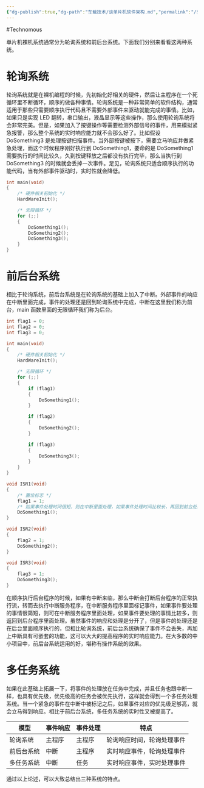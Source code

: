 ```yaml
---
{"dg-publish":true,"dg-path":"车载技术/谈单片机软件架构.md","permalink":"/车载技术/谈单片机软件架构/","created":"2024-04-02T13:45:21.000+08:00","updated":"2024-08-13T10:32:50.000+08:00"}
---
```


#Technomous 

单片机裸机系统通常分为轮询系统和前后台系统。下面我们分别来看看这两种系统。

# 轮询系统

轮询系统就是在裸机编程的时候，先初始化好相关的硬件，然后让主程序在一个死循环里不断循环，顺序的做各种事情。轮询系统是一种非常简单的软件结构，通常适用于那些只需要顺序执行代码且不需要外部事件来驱动就能完成的事情。比如，如果只是实现 LED 翻转，串口输出，液晶显示等这些操作，那么使用轮询系统将会非常完美。但是，如果加入了按键操作等需要检测外部信号的事件，用来模拟紧急报警，那么整个系统的实时响应能力就不会那么好了。比如假设 DoSomething3 是处理按键扫描事件。当外部按键被按下，需要立马响应并做紧急处理，而这个时候程序刚好执行到 DoSomething1，要命的是 DoSomething1 需要执行的时间比较久，久到按键释放之后都没有执行完毕，那么当执行到 DoSomething3 的时候就会丢掉一次事件。足见，轮询系统只适合顺序执行的功能代码，当有外部事件驱动时，实时性就会降低。

``` c
int main(void)
{
    /* 硬件相关初始化 */
    HardWareInit();

    /* 无限循环 */
    for (;;)
    {
        DoSomething1();
        DoSomething2();
        DoSomething3();
    }
}
```

# 前后台系统

相比于轮询系统，前后台系统是在轮询系统的基础上加入了中断。外部事件的响应在中断里面完成，事件的处理还是回到轮询系统中完成，中断在这里我们称为前台，main 函数里面的无限循环我们称为后台。

``` c
int flag1 = 0;
int flag2 = 0;
int flag3 = 0;

int main(void)
{
    /* 硬件相关初始化 */
    HardWareInit();

    /* 无限循环 */
    for (;;)
    {
        if (flag1)
        {
            DoSomething1();
        }

        if (flag2)
        {
            DoSomething2();
        }

        if (flag3)
        {
            DoSomething3();
        }
    }
}

void ISR1(void)
{
    /* 置位标志 */
    flag1 = 1;
    /* 如果事件处理时间很短，则在中断里面处理，如果事件处理时间比较长，再回到前台处理 */
    DoSomething1();
}

void ISR2(void)
{
    flag2 = 1;
    DoSomething2();
}

void ISR3(void)
{
    flag3 = 1;
    DoSomething3();
}
```

在顺序执行后台程序的时候，如果有中断来临，那么中断会打断后台程序的正常执行流，转而去执行中断服务程序，在中断服务程序里面标记事件，如果事件要处理的事情很简短，则可在中断服务程序里面处理，如果事件要处理的事情比较多，则返回到后台程序里面处理。虽然事件的响应和处理是分开了，但是事件的处理还是在后台里面顺序执行的，但相比轮询系统，前后台系统确保了事件不会丢失，再加上中断具有可嵌套的功能，这可以大大的提高程序的实时响应能力。在大多数的中小项目中，前后台系统运用的好，堪称有操作系统的效果。

# 多任务系统

如果在此基础上拓展一下，将事件的处理放在任务中完成，并且任务也跟中断一样，也具有优先级，优先级高的任务会被优先执行，这样就会得到一个多任务处理系统。当一个紧急的事件在中断中被标记之后，如果事件对应的优先级足够高，就会立马得到响应。相比于前后台系统，多任务系统的实时性又被提高了。

| 模型    | 事件响应 | 事件处理 | 特点            |
| ----- | ---- | ---- | ------------- |
| 轮询系统  | 主程序  | 主程序  | 轮询响应时间，轮询处理事件 |
| 前后台系统 | 中断   | 主程序  | 实时响应事件，轮询处理事件 |
| 多任务系统 | 中断   | 任务   | 实时响应事件，实时处理事件 |

通过以上论述，可以大致总结出三种系统的特点。



